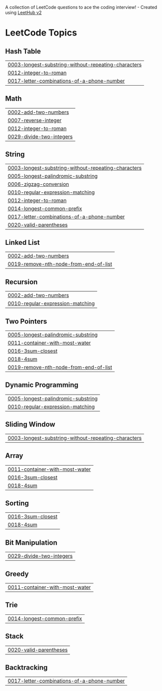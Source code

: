 A collection of LeetCode questions to ace the coding interview! - Created using [LeetHub v2](https://github.com/arunbhardwaj/LeetHub-2.0)
<!---LeetCode Topics Start-->
# LeetCode Topics
## Hash Table
|  |
| ------- |
| [0003-longest-substring-without-repeating-characters](https://github.com/Govardhan-17/leetcode/tree/master/0003-longest-substring-without-repeating-characters) |
| [0012-integer-to-roman](https://github.com/Govardhan-17/leetcode/tree/master/0012-integer-to-roman) |
| [0017-letter-combinations-of-a-phone-number](https://github.com/Govardhan-17/leetcode/tree/master/0017-letter-combinations-of-a-phone-number) |
## Math
|  |
| ------- |
| [0002-add-two-numbers](https://github.com/Govardhan-17/leetcode/tree/master/0002-add-two-numbers) |
| [0007-reverse-integer](https://github.com/Govardhan-17/leetcode/tree/master/0007-reverse-integer) |
| [0012-integer-to-roman](https://github.com/Govardhan-17/leetcode/tree/master/0012-integer-to-roman) |
| [0029-divide-two-integers](https://github.com/Govardhan-17/leetcode/tree/master/0029-divide-two-integers) |
## String
|  |
| ------- |
| [0003-longest-substring-without-repeating-characters](https://github.com/Govardhan-17/leetcode/tree/master/0003-longest-substring-without-repeating-characters) |
| [0005-longest-palindromic-substring](https://github.com/Govardhan-17/leetcode/tree/master/0005-longest-palindromic-substring) |
| [0006-zigzag-conversion](https://github.com/Govardhan-17/leetcode/tree/master/0006-zigzag-conversion) |
| [0010-regular-expression-matching](https://github.com/Govardhan-17/leetcode/tree/master/0010-regular-expression-matching) |
| [0012-integer-to-roman](https://github.com/Govardhan-17/leetcode/tree/master/0012-integer-to-roman) |
| [0014-longest-common-prefix](https://github.com/Govardhan-17/leetcode/tree/master/0014-longest-common-prefix) |
| [0017-letter-combinations-of-a-phone-number](https://github.com/Govardhan-17/leetcode/tree/master/0017-letter-combinations-of-a-phone-number) |
| [0020-valid-parentheses](https://github.com/Govardhan-17/leetcode/tree/master/0020-valid-parentheses) |
## Linked List
|  |
| ------- |
| [0002-add-two-numbers](https://github.com/Govardhan-17/leetcode/tree/master/0002-add-two-numbers) |
| [0019-remove-nth-node-from-end-of-list](https://github.com/Govardhan-17/leetcode/tree/master/0019-remove-nth-node-from-end-of-list) |
## Recursion
|  |
| ------- |
| [0002-add-two-numbers](https://github.com/Govardhan-17/leetcode/tree/master/0002-add-two-numbers) |
| [0010-regular-expression-matching](https://github.com/Govardhan-17/leetcode/tree/master/0010-regular-expression-matching) |
## Two Pointers
|  |
| ------- |
| [0005-longest-palindromic-substring](https://github.com/Govardhan-17/leetcode/tree/master/0005-longest-palindromic-substring) |
| [0011-container-with-most-water](https://github.com/Govardhan-17/leetcode/tree/master/0011-container-with-most-water) |
| [0016-3sum-closest](https://github.com/Govardhan-17/leetcode/tree/master/0016-3sum-closest) |
| [0018-4sum](https://github.com/Govardhan-17/leetcode/tree/master/0018-4sum) |
| [0019-remove-nth-node-from-end-of-list](https://github.com/Govardhan-17/leetcode/tree/master/0019-remove-nth-node-from-end-of-list) |
## Dynamic Programming
|  |
| ------- |
| [0005-longest-palindromic-substring](https://github.com/Govardhan-17/leetcode/tree/master/0005-longest-palindromic-substring) |
| [0010-regular-expression-matching](https://github.com/Govardhan-17/leetcode/tree/master/0010-regular-expression-matching) |
## Sliding Window
|  |
| ------- |
| [0003-longest-substring-without-repeating-characters](https://github.com/Govardhan-17/leetcode/tree/master/0003-longest-substring-without-repeating-characters) |
## Array
|  |
| ------- |
| [0011-container-with-most-water](https://github.com/Govardhan-17/leetcode/tree/master/0011-container-with-most-water) |
| [0016-3sum-closest](https://github.com/Govardhan-17/leetcode/tree/master/0016-3sum-closest) |
| [0018-4sum](https://github.com/Govardhan-17/leetcode/tree/master/0018-4sum) |
## Sorting
|  |
| ------- |
| [0016-3sum-closest](https://github.com/Govardhan-17/leetcode/tree/master/0016-3sum-closest) |
| [0018-4sum](https://github.com/Govardhan-17/leetcode/tree/master/0018-4sum) |
## Bit Manipulation
|  |
| ------- |
| [0029-divide-two-integers](https://github.com/Govardhan-17/leetcode/tree/master/0029-divide-two-integers) |
## Greedy
|  |
| ------- |
| [0011-container-with-most-water](https://github.com/Govardhan-17/leetcode/tree/master/0011-container-with-most-water) |
## Trie
|  |
| ------- |
| [0014-longest-common-prefix](https://github.com/Govardhan-17/leetcode/tree/master/0014-longest-common-prefix) |
## Stack
|  |
| ------- |
| [0020-valid-parentheses](https://github.com/Govardhan-17/leetcode/tree/master/0020-valid-parentheses) |
## Backtracking
|  |
| ------- |
| [0017-letter-combinations-of-a-phone-number](https://github.com/Govardhan-17/leetcode/tree/master/0017-letter-combinations-of-a-phone-number) |
<!---LeetCode Topics End-->